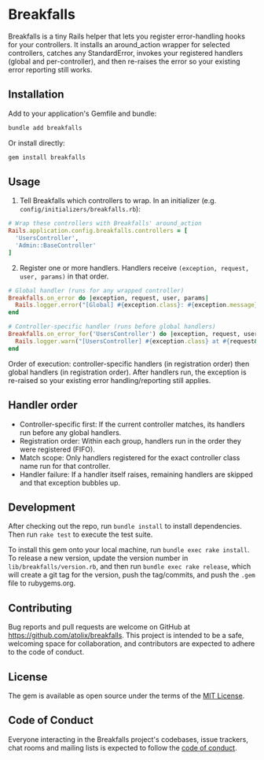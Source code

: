 # Breakfalls

Breakfalls is a tiny Rails helper that lets you register error-handling hooks for your controllers. It installs an around_action wrapper for selected controllers, catches any StandardError, invokes your registered handlers (global and per-controller), and then re-raises the error so your existing error reporting still works.

## Installation

Add to your application's Gemfile and bundle:

```bash
bundle add breakfalls
```

Or install directly:

```bash
gem install breakfalls
```

## Usage

1) Tell Breakfalls which controllers to wrap. In an initializer (e.g. `config/initializers/breakfalls.rb`):

```ruby
# Wrap these controllers with Breakfalls' around_action
Rails.application.config.breakfalls.controllers = [
  'UsersController',
  'Admin::BaseController'
]
```

2) Register one or more handlers. Handlers receive `(exception, request, user, params)` in that order.

```ruby
# Global handler (runs for any wrapped controller)
Breakfalls.on_error do |exception, request, user, params|
  Rails.logger.error("[Global] #{exception.class}: #{exception.message} path=#{request&.path}")
end

# Controller-specific handler (runs before global handlers)
Breakfalls.on_error_for('UsersController') do |exception, request, user, params|
  Rails.logger.warn("[UsersController] #{exception.class} at #{request&.path}")
end
```

Order of execution: controller-specific handlers (in registration order) then global handlers (in registration order). After handlers run, the exception is re-raised so your existing error handling/reporting still applies.

## Handler order

- Controller-specific first: If the current controller matches, its handlers run before any global handlers.
- Registration order: Within each group, handlers run in the order they were registered (FIFO).
- Match scope: Only handlers registered for the exact controller class name run for that controller.
- Handler failure: If a handler itself raises, remaining handlers are skipped and that exception bubbles up.

## Development

After checking out the repo, run `bundle install` to install dependencies. Then run `rake test` to execute the test suite.

To install this gem onto your local machine, run `bundle exec rake install`. To release a new version, update the version number in `lib/breakfalls/version.rb`, and then run `bundle exec rake release`, which will create a git tag for the version, push the tag/commits, and push the `.gem` file to rubygems.org.

## Contributing

Bug reports and pull requests are welcome on GitHub at https://github.com/atolix/breakfalls. This project is intended to be a safe, welcoming space for collaboration, and contributors are expected to adhere to the code of conduct.

## License

The gem is available as open source under the terms of the [MIT License](https://opensource.org/licenses/MIT).

## Code of Conduct

Everyone interacting in the Breakfalls project's codebases, issue trackers, chat rooms and mailing lists is expected to follow the [code of conduct](https://github.com/atolix/breakfalls/blob/main/CODE_OF_CONDUCT.md).
